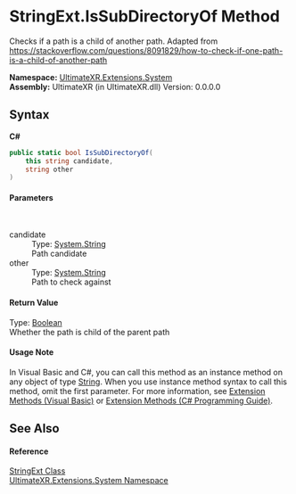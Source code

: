 # StringExt.IsSubDirectoryOf Method 
 

Checks if a path is a child of another path. Adapted from https://stackoverflow.com/questions/8091829/how-to-check-if-one-path-is-a-child-of-another-path

**Namespace:**&nbsp;<a href="N_UltimateXR_Extensions_System">UltimateXR.Extensions.System</a><br />**Assembly:**&nbsp;UltimateXR (in UltimateXR.dll) Version: 0.0.0.0

## Syntax

**C#**<br />
``` C#
public static bool IsSubDirectoryOf(
	this string candidate,
	string other
)
```


#### Parameters
&nbsp;<dl><dt>candidate</dt><dd>Type: <a href="https://docs.microsoft.com/dotnet/api/system.string" target="_blank" rel="noopener noreferrer">System.String</a><br />Path candidate</dd><dt>other</dt><dd>Type: <a href="https://docs.microsoft.com/dotnet/api/system.string" target="_blank" rel="noopener noreferrer">System.String</a><br />Path to check against</dd></dl>

#### Return Value
Type: <a href="https://docs.microsoft.com/dotnet/api/system.boolean" target="_blank" rel="noopener noreferrer">Boolean</a><br />Whether the path is child of the parent path

#### Usage Note
In Visual Basic and C#, you can call this method as an instance method on any object of type <a href="https://docs.microsoft.com/dotnet/api/system.string" target="_blank" rel="noopener noreferrer">String</a>. When you use instance method syntax to call this method, omit the first parameter. For more information, see <a href="https://docs.microsoft.com/dotnet/visual-basic/programming-guide/language-features/procedures/extension-methods" target="_blank" rel="noopener noreferrer">Extension Methods (Visual Basic)</a> or <a href="https://docs.microsoft.com/dotnet/csharp/programming-guide/classes-and-structs/extension-methods" target="_blank" rel="noopener noreferrer">Extension Methods (C# Programming Guide)</a>.

## See Also


#### Reference
<a href="T_UltimateXR_Extensions_System_StringExt">StringExt Class</a><br /><a href="N_UltimateXR_Extensions_System">UltimateXR.Extensions.System Namespace</a><br />